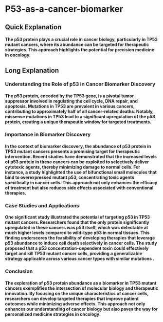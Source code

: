 # P53-as-a-cancer-biomarker
## **Quick Explanation**
#### The p53 protein plays a crucial role in cancer biology, particularly in TP53 mutant cancers, where its abundance can be targeted for therapeutic strategies. This approach highlights the potential for precision medicine in oncology.
## **Long Explanation**
### **Understanding the Role of p53 in Cancer Biomarker Discovery**
#### The p53 protein, encoded by the TP53 gene, is a pivotal tumor suppressor involved in regulating the cell cycle, DNA repair, and apoptosis. Mutations in TP53 are prevalent in various cancers, contributing to approximately half of all cancer-related deaths. Notably, missense mutations in TP53 lead to a significant upregulation of the p53 protein, creating a unique therapeutic window for targeted treatments.
### **Importance in Biomarker Discovery**
#### In the context of biomarker discovery, the abundance of p53 protein in TP53 mutant cancers presents a promising target for therapeutic intervention. Recent studies have demonstrated that the increased levels of p53 protein in these cancers can be exploited to selectively deliver cytotoxic agents, thereby minimizing damage to normal cells. For instance, a study highlighted the use of bifunctional small molecules that bind to overexpressed mutant p53, concentrating toxic agents specifically in cancer cells. This approach not only enhances the efficacy of treatment but also reduces side effects associated with conventional therapies.
### **Case Studies and Applications**
#### One significant study illustrated the potential of targeting p53 in TP53 mutant cancers. Researchers found that the only protein significantly upregulated in these cancers was p53 itself, which was detectable at much higher levels compared to wild-type p53 in normal tissues. This finding underscores the feasibility of developing therapies that leverage p53 abundance to induce cell death selectively in cancer cells. The study proposed that a p53 concentration-dependent toxin could effectively target and kill TP53 mutant cancer cells, providing a generalizable strategy applicable across various cancer types with similar mutations .
### **Conclusion**
#### The exploration of p53 protein abundance as a biomarker in TP53 mutant cancers exemplifies the intersection of molecular biology and therapeutic innovation. By focusing on the unique characteristics of cancer cells, researchers can develop targeted therapies that improve patient outcomes while minimizing adverse effects. This approach not only enhances our understanding of cancer biology but also paves the way for personalized medicine strategies in oncology.
